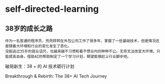 # self-directed-learning
## 38岁的成长之路
    作为一名普通的程序员，兜兜转转在外包公司工作了很多年，掌握了一些基础技术，但是情况还是随着大环境和行业的变化发生了恶化。
    没能逃过35岁的就业诅咒，也越来越不习惯和看不惯业内的种种不公。无奈无法改变大环境，只能提高自身。借助AI的帮助制定了一个学习计划，期望能够赶上行业脚步吧。

破局新生：38 + 的 AI 技术砺行计划

Breakthrough & Rebirth: The 38+ AI Tech Journey
